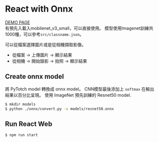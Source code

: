 # React with Onnx

[DEMO PAGE](https://strongball.github.io/react-pytorch-onnx)  
有預先入載入mobilenet_v3_small，可以直接使用。
模型使用Imagenet訓練共1000種，可以參考`src/classname.json`。

可以從檔案選擇圖片或是從相機擷取影像。
* 從檔案 -> 上傳圖片 -> 顯示結果
* 從相機 -> 開始錄影 -> 拍照 -> 顯示結果
## Create onnx model
將 PyTotch model 轉換成 onnx model。
CNN模型最後添加上 `softmax` 在輸出結果以百分比呈現。
使用 ImageNet 預先訓練的 Resnet50 model.

``` sh
$ mkdir models
$ python ./onnx/convert.py -o models/resnet50.onnx
```

## Run React Web
``` sh
$ npm run start
```
